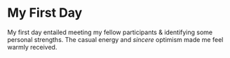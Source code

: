 My First Day
=====================

My first day entailed meeting my fellow participants & identifying some personal strengths. The casual energy and *sincere* optimism made me feel warmly received.